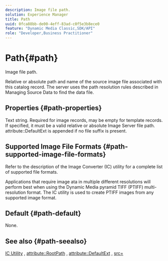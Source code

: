 ```yaml
---
description: Image file path.
solution: Experience Manager
title: Path
uuid: 0fca88bb-de00-4eff-83ad-c0f5e3b8ece0
feature: "Dynamic Media Classic,SDK/API"
role: "Developer,Business Practitioner"
---
```


# Path{#path}

Image file path.

Relative or absolute path and name of the source image file associated with this catalog record. The server uses the path resolution rules described in Managing Source Data to find the data file.

## Properties {#path-properties}

Text string. Required for image records, may be empty for template records. If specified, it must be a valid relative or absolute Image Server file path. attribute::DefaultExt is appended if no file suffix is present.

## Supported Image File Formats {#path-supported-image-file-formats}

Refer to the description of the Image Converter (IC) utility for a complete list of supported file formats.

Applications that require image ata in multiple different resolutions will perform best when using the Dynamic Media pyramid TIFF (PTIFF) multi-resolution format. The IC utility is used to create PTIFF images from any supported image format.

## Default {#path-default}

None.

## See also {#path-seealso}

[IC Utility](/help/aem-is-ir-api/is-api/is-utils/utilities/r-ic.md) , [attribute::RootPath](/help/aem-is-ir-api/is-api/image-catalog/image-serving-api-ref/c-image-catalog-reference/c-attributes-reference/r-rootpath.md) , [attribute::DefaultExt](/help/aem-is-ir-api/is-api/image-catalog/image-serving-api-ref/c-image-catalog-reference/c-attributes-reference/r-defaultext.md) , [src=](/help/aem-is-ir-api/is-api/http-ref/image-serving-api-ref/c-http-protocol-reference/c-command-reference/r-src.md)

<!-- [attribute::LowerCasePaths]() -->